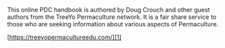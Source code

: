 ---
---


This online PDC handbook is authored by Doug Crouch and other guest authors from the TreeYo Permaculture network. It is a fair share service to those who are seeking information about various aspects of Permaculture.

[https://treeyopermacultureedu.com/][1]

[1]:	https://treeyopermacultureedu.com/